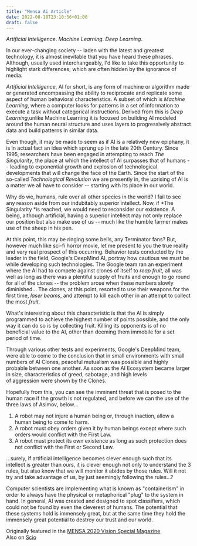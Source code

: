```yaml
---
title: "Mensa Ai Article"
date: 2022-08-18T23:10:56+01:00
draft: false
---
```


*Artificial Intelligence*. *Machine Learning*. *Deep Learning*.

In our ever-changing society -- laden with the latest and greatest technology, it is almost inevitable that you have heard these phrases. Although, usually used interchangeably, I'd like to take this opportunity to highlight stark differences; which are often hidden by the ignorance of media.

*Artificial Intelligence*, AI for short, is any form of machine or algorithm made or generated encompassing the ability to reciprocate and replicate some aspect of human behavioral characteristics. A subset of which is *Machine Learning*, where a computer looks for patterns in a set of information to execute a task without categorical instructions. Derived from this is *Deep Learning*,unlike Machine Learning it is focused on building AI modeled around the human neural structure and uses layers to progressively abstract data and build patterns in similar data.

Even though, it may be made to seem as if AI is a relatively new epiphany, it is in actual fact an idea which sprung up in the late 20th Century. Since 1995, researchers have been engaged in attempting to reach *The Singularity*, the place at which the intellect of AI surpasses that of humans -- leading to exponential growth and explosion of technological developments that will change the face of the Earth. Since the start of the so-called *Technological Revolution* we are presently in, the uprising of AI is a matter we all have to consider -- starting with its place in our world.

Why do we, humans, rule over all other species in the world? I fail to see any reason aside from our indubitably superior intellect. Now, if *The Singularity *is reached, we would need to reconsider our existence. A being, although artificial, having a superior intellect may not only replace our position but also make use of us -- much like the humble farmer makes use of the sheep in his pen.

At this point, this may be ringing some bells, any Terminator fans? But, however much like sci-fi horror movie, let me present to you the true reality and very real prospect of this occurring. Behavior tests conducted by the leader in the field, Google's DeepMind AI, portray how cautious we must be while developing such technologies. The Google team ran an experiment where the AI had to compete against clones of itself to *reap fruit*, all was well as long as there was a plentiful supply of fruits and enough to go round for all of the clones -- the problem arose when these numbers slowly diminished... The clones, at this point, resorted to use their weapons for the first time, *laser beams*, and attempt to kill each other in an attempt to collect the most *fruit*.

What's interesting about this characteristic is that the AI is simply programmed to achieve the highest number of points possible, and the only way it can do so is by collecting fruit. Killing its opponents is of no beneficial value to the AI, other than deeming them immobile for a set period of time.

Through various other tests and experiments, Google's DeepMind team, were able to come to the conclusion that in small environments with small numbers of AI Clones, peaceful mutualism was possible and highly probable between one another. As soon as the AI Ecosystem became larger in size, characteristics of greed, sabotage, and high levels of aggression were shown by the Clones.

Hopefully from this, you can see the imminent threat that is posed to the human race if the growth is not regulated, and before we can the use of the three laws of Asimov, below...

1.  A robot may not injure a human being or, through inaction, allow a human being to come to harm.
2.  A robot must obey orders given it by human beings except where such orders would conflict with the First Law.
3.  A robot must protect its own existence as long as such protection does not conflict with the First or Second Law.

...surely, if artificial intelligence becomes clever enough such that its intellect is greater than ours, it is clever enough not only to understand the 3 rules, but also know that we will monitor it abides by those rules. Will it not try and take advantage of us, by just seemingly following the rules...?

Computer scientists are implementing what is known as "containerism" in order to always have the physical or metaphorical "plug" to the system in hand. In general, AI was created and designed to spot classifiers, which could not be found by even the cleverest of humans. The potential that these systems hold is immensely great, but at the same time they hold the immensely great potential to destroy our trust and our world.

Originally featured in the [MENSA 2020 Vision Special Magazine](https://rchikkam.co.uk/assets/MENSA_AI.pdf)\
Also on [Scio](https://scio-uk.github.io/tech/artificial-intelligence-its-place-in-our-world/)

